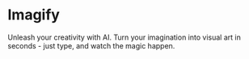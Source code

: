 #  Imagify

Unleash your creativity with AI. Turn your imagination into visual art in seconds - just type, and watch the magic happen.
